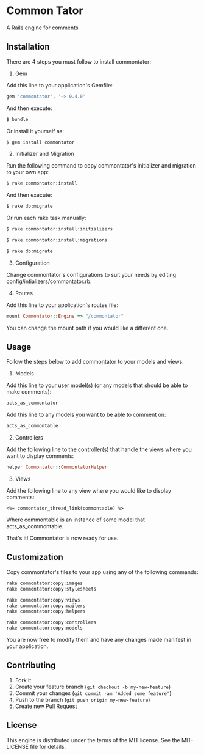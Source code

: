 # Common Tator

A Rails engine for comments

## Installation

There are 4 steps you must follow to install commontator:

1. Gem

  Add this line to your application's Gemfile:

  ```ruby
  gem 'commontator', '~> 0.4.0'
  ```

  And then execute:

  ```sh
  $ bundle
  ```

  Or install it yourself as:

  ```sh
  $ gem install commontator
  ```

2. Initializer and Migration

  Run the following command to copy commontator's initializer and migration to your own app:

  ```sh
  $ rake commontator:install
  ```

  And then execute:

  ```sh
  $ rake db:migrate
  ```

  Or run each rake task manually:

  ```sh
  $ rake commontator:install:initializers

  $ rake commontator:install:migrations

  $ rake db:migrate
  ```

3. Configuration

  Change commontator's configurations to suit your needs by editing config/intializers/commontator.rb.

4. Routes

  Add this line to your application's routes file:

  ```ruby
  mount Commontator::Engine => "/commontator"
  ```

  You can change the mount path if you would like a different one.

## Usage

Follow the steps below to add commontator to your models and views:

1. Models

  Add this line to your user model(s) (or any models that should be able to make comments):

  ```ruby
  acts_as_commontator
  ```
    
  Add this line to any models you want to be able to comment on:

  ```ruby
  acts_as_commontable
  ```

2. Controllers

  Add the following line to the controller(s) that handle the views where you want to display comments:

  ```ruby
  helper Commontator::CommontatorHelper
  ```
    
3. Views

  Add the following line to any view where you would like to display comments:

  ```erb
  <%= commontator_thread_link(commontable) %>
  ```
    
  Where commontable is an instance of some model that acts_as_commontable.

That's it! Commontator is now ready for use.

## Customization

Copy commontator's files to your app using any of the following commands:

```sh
rake commontator:copy:images
rake commontator:copy:stylesheets

rake commontator:copy:views
rake commontator:copy:mailers
rake commontator:copy:helpers

rake commontator:copy:controllers
rake commontator:copy:models
```

You are now free to modify them and have any changes made manifest in your application.

## Contributing

1. Fork it
2. Create your feature branch (`git checkout -b my-new-feature`)
3. Commit your changes (`git commit -am 'Added some feature'`)
4. Push to the branch (`git push origin my-new-feature`)
5. Create new Pull Request

## License

This engine is distributed under the terms of the MIT license.
See the MIT-LICENSE file for details.
